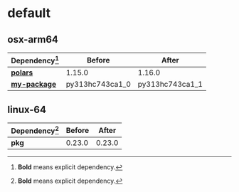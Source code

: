 # default

## osx-arm64

|Dependency[^1]|Before|After|
|-|-|-|
|[**polars**](https://prefix.dev/channels/conda-forge/packages/polars)|1.15.0|1.16.0|
|[**my-package**](https://prefix.dev/channels/conda-forge/packages/my-package)|py313hc743ca1_0|py313hc743ca1_1|

## linux-64

|Dependency[^1]|Before|After|
|-|-|-|
|**pkg**|0.23.0|0.23.0|

[^1]: **Bold** means explicit dependency.
[^2]: Dependency got downgraded.
